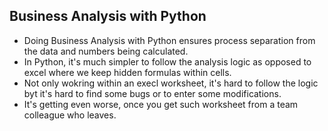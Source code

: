 <h2>Business Analysis with Python</h2>

<ul>
  <li>Doing Business Analysis with Python ensures process separation from the data and numbers being calculated.</li>
  <li>In Python, it's much simpler to follow the analysis logic as opposed to excel where we keep hidden formulas within cells.</li>
  <li>Not only wokring within an execl worksheet, it's hard to follow the logic byt it's hard to find some bugs or to enter some modifications.</li>
  <li>It's getting even worse, once you get such worksheet from a team colleague who leaves.</li>
</ul>
